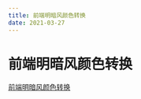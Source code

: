 ```yaml
---
title: 前端明暗风颜色转换
date: 2021-03-27
---
```


# 前端明暗风颜色转换

[前端明暗风颜色转换](https://github.com/YoRenChen/color-style-transform/blob/master/README.md)

